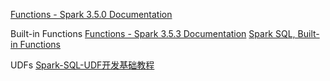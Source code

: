 [Functions - Spark 3.5.0 Documentation](https://spark.apache.org/docs/latest/sql-ref-functions.html)

Built-in Functions
[Functions - Spark 3.5.3 Documentation](https://spark.apache.org/docs/latest/sql-ref-functions.html#built-in-functions)
[Spark SQL, Built-in Functions](https://spark.apache.org/docs/latest/api/sql/)

UDFs
[Spark-SQL-UDF开发基础教程](work/component/Big-Data/Apache-Spark/library/SparkSQL/Spark-SQL-UDF开发基础教程.md)